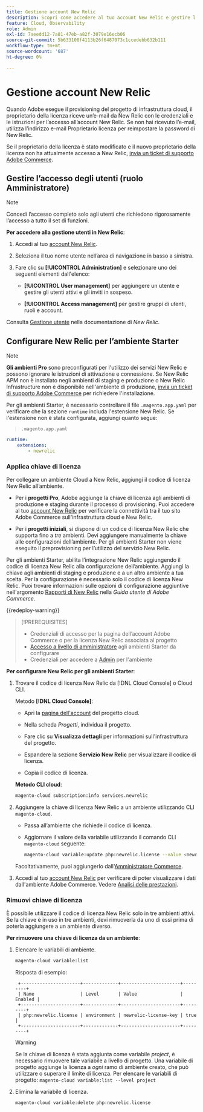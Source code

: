 ```yaml
---
title: Gestione account New Relic
description: Scopri come accedere al tuo account New Relic e gestire l’accesso, le integrazioni e l’utilizzo degli strumenti per il progetto Adobe Commerce on Cloud Infrastructure.
feature: Cloud, Observability
role: Admin
exl-id: 7aeedd12-7a81-47eb-a82f-3079e16ecb06
source-git-commit: 5b633108f4113b26f6487073c1ccedebb632b111
workflow-type: tm+mt
source-wordcount: '687'
ht-degree: 0%

---
```


# Gestione account New Relic

Quando Adobe esegue il provisioning del progetto di infrastruttura cloud, il proprietario della licenza riceve un’e-mail da New Relic con le credenziali e le istruzioni per l’accesso all’account New Relic. Se non hai ricevuto l’e-mail, utilizza l’indirizzo e-mail Proprietario licenza per reimpostare la password di New Relic.

Se il proprietario della licenza è stato modificato e il nuovo proprietario della licenza non ha attualmente accesso a New Relic, [invia un ticket di supporto Adobe Commerce](https://experienceleague.adobe.com/docs/commerce-knowledge-base/kb/help-center-guide/magento-help-center-user-guide.html#submit-ticket).

## Gestire l’accesso degli utenti (ruolo Amministratore)

>[!NOTE]
>
>Concedi l’accesso completo solo agli utenti che richiedono rigorosamente l’accesso a tutto il set di funzioni.

**Per accedere alla gestione utenti in New Relic**:

1. Accedi al tuo [account New Relic](https://login.newrelic.com/login).

1. Seleziona il tuo nome utente nell’area di navigazione in basso a sinistra.

1. Fare clic su **[!UICONTROL Administration]** e selezionare uno dei seguenti elementi dall&#39;elenco:

   - **[!UICONTROL User management]** per aggiungere un utente e gestire gli utenti attivi e gli inviti in sospeso.

   - **[!UICONTROL Access management]** per gestire gruppi di utenti, ruoli e account.

Consulta [Gestione utente](https://docs.newrelic.com/docs/accounts/accounts-billing/new-relic-one-user-management/user-management-ui-and-tasks/) nella documentazione di _New Relic_.

## Configurare New Relic per l’ambiente Starter

>[!NOTE]
>
>**Gli ambienti Pro** sono preconfigurati per l&#39;utilizzo dei servizi New Relic e possono ignorare le istruzioni di attivazione e connessione. Se New Relic APM non è installato negli ambienti di staging e produzione o New Relic Infrastructure non è disponibile nell&#39;ambiente di produzione, [invia un ticket di supporto Adobe Commerce](https://experienceleague.adobe.com/docs/commerce-knowledge-base/kb/help-center-guide/magento-help-center-user-guide.html#submit-ticket) per richiedere l&#39;installazione.

Per gli ambienti Starter, è necessario controllare il file `.magento.app.yaml` per verificare che la sezione `runtime` includa l&#39;estensione New Relic. Se l&#39;estensione non è stata configurata, aggiungi quanto segue:

> `.magento.app.yaml`

```yaml
runtime:
    extensions:
        - newrelic
```

### Applica chiave di licenza

Per collegare un ambiente Cloud a New Relic, aggiungi il codice di licenza New Relic all’ambiente.

- Per i **progetti Pro**, Adobe aggiunge la chiave di licenza agli ambienti di produzione e staging durante il processo di provisioning. Puoi accedere al tuo [account New Relic](https://login.newrelic.com/login) per verificare la connettività tra il tuo sito Adobe Commerce sull&#39;infrastruttura cloud e New Relic.

- Per i **progetti iniziali**, si dispone di un codice di licenza New Relic che supporta fino a _tre_ ambienti. Devi aggiungere manualmente la chiave alle configurazioni dell’ambiente. Per gli ambienti Starter non viene eseguito il preprovisioning per l’utilizzo del servizio New Relic.

Per gli ambienti Starter, abilita l’integrazione New Relic aggiungendo il codice di licenza New Relic alla configurazione dell’ambiente. Aggiungi la chiave agli ambienti di staging e produzione e a un altro ambiente a tua scelta. Per la configurazione è necessario solo il codice di licenza New Relic. Puoi trovare informazioni sulle opzioni di configurazione aggiuntive nell&#39;argomento [Rapporti di New Relic](https://experienceleague.adobe.com/docs/commerce-admin/config/general/new-relic-reporting.html) nella _Guida utente di Adobe Commerce_.

{{redeploy-warning}}

>[!PREREQUISITES]
>
>- Credenziali di accesso per la pagina dell’account Adobe Commerce o per la licenza New Relic associata al progetto
>- [Accesso a livello di amministratore](../project/user-access.md) agli ambienti Starter da configurare
>- Credenziali per accedere a [Admin](https://experienceleague.adobe.com/docs/commerce-admin/systems/user-accounts/permissions.html) per l&#39;ambiente

**Per configurare New Relic per gli ambienti Starter**:

1. Trovare il codice di licenza New Relic da [!DNL Cloud Console] o Cloud CLI.

   Metodo **[!DNL Cloud Console]**:

   - Apri la [pagina dell&#39;account](https://accounts.magento.cloud/user) del progetto cloud.

   - Nella scheda _Progetti_, individua il progetto.

   - Fare clic su **Visualizza dettagli** per informazioni sull&#39;infrastruttura del progetto.

   - Espandere la sezione **Servizio New Relic** per visualizzare il codice di licenza.

   - Copia il codice di licenza.

   **Metodo CLI cloud**:

   ```bash
   magento-cloud subscription:info services.newrelic
   ```

1. Aggiungere la chiave di licenza New Relic a un ambiente utilizzando CLI `magento-cloud`.

   - Passa all’ambiente che richiede il codice di licenza.
   - Aggiornare il valore della variabile utilizzando il comando CLI `magento-cloud` seguente:

     ```bash
     magento-cloud variable:update php:newrelic.license --value <newrelic-license-key>
     ```

   Facoltativamente, puoi aggiungerlo dall&#39;[Amministratore Commerce](https://experienceleague.adobe.com/docs/commerce-admin/start/reporting/new-relic-reporting.html#step-3%3A-configure-your-store).

1. Accedi al tuo [account New Relic](https://login.newrelic.com/login) per verificare di poter visualizzare i dati dall&#39;ambiente Adobe Commerce. Vedere [Analisi delle prestazioni](investigate-performance.md).

### Rimuovi chiave di licenza

È possibile utilizzare il codice di licenza New Relic solo in tre ambienti attivi. Se la chiave è in uso in tre ambienti, devi rimuoverla da uno di essi prima di poterla aggiungere a un ambiente diverso.

**Per rimuovere una chiave di licenza da un ambiente**:

1. Elencare le variabili di ambiente.

   ```bash
   magento-cloud variable:list
   ```

   Risposta di esempio:

   ```
    +----------------------+-------------+----------------------+---------+
    | Name                 | Level       | Value                | Enabled |
    +----------------------+-------------+----------------------+---------+
    | php:newrelic.license | environment | newrelic-license-key | true    |
    +----------------------+-------------+----------------------+---------+
   ```

   >[!WARNING]
   >
   >Se la chiave di licenza è stata aggiunta come variabile _project_, è necessario rimuovere tale variabile a livello di progetto. Una variabile di progetto aggiunge la licenza a _ogni_ ramo di ambiente creato, che può utilizzare o superare il limite di licenza. Per elencare le variabili di progetto: `magento-cloud variable:list --level project`

1. Elimina la variabile di licenza.

   ```bash
   magento-cloud variable:delete php:newrelic.license
   ```
